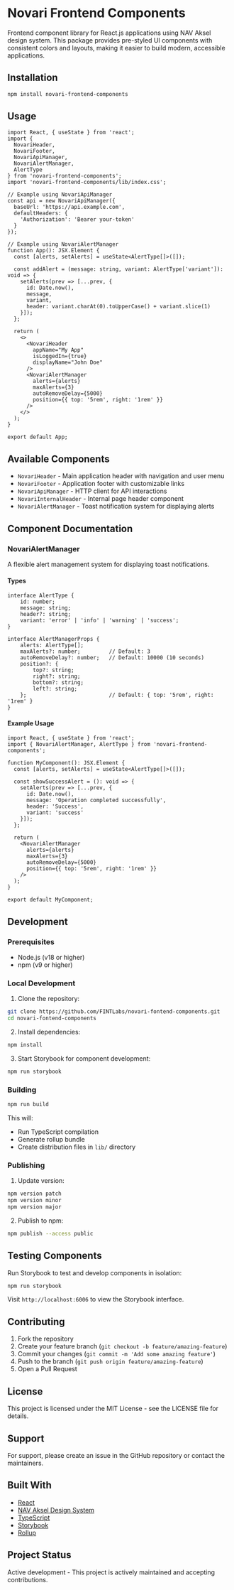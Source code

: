 # Novari Frontend Components

Frontend component library for React.js applications using NAV Aksel design system. This package provides pre-styled UI components with consistent colors and layouts, making it easier to build modern, accessible applications.

## Installation

```bash
npm install novari-frontend-components
```

## Usage

```tsx
import React, { useState } from 'react';
import { 
  NovariHeader, 
  NovariFooter, 
  NovariApiManager, 
  NovariAlertManager,
  AlertType 
} from 'novari-frontend-components';
import 'novari-frontend-components/lib/index.css';

// Example using NovariApiManager
const api = new NovariApiManager({
  baseUrl: 'https://api.example.com',
  defaultHeaders: {
    'Authorization': 'Bearer your-token'
  }
});

// Example using NovariAlertManager
function App(): JSX.Element {
  const [alerts, setAlerts] = useState<AlertType[]>([]);

  const addAlert = (message: string, variant: AlertType['variant']): void => {
    setAlerts(prev => [...prev, {
      id: Date.now(),
      message,
      variant,
      header: variant.charAt(0).toUpperCase() + variant.slice(1)
    }]);
  };

  return (
    <>
      <NovariHeader 
        appName="My App"
        isLoggedIn={true}
        displayName="John Doe"
      />
      <NovariAlertManager
        alerts={alerts}
        maxAlerts={3}
        autoRemoveDelay={5000}
        position={{ top: '5rem', right: '1rem' }}
      />
    </>
  );
}

export default App;
```

## Available Components

- `NovariHeader` - Main application header with navigation and user menu
- `NovariFooter` - Application footer with customizable links
- `NovariApiManager` - HTTP client for API interactions
- `NovariInternalHeader` - Internal page header component
- `NovariAlertManager` - Toast notification system for displaying alerts

## Component Documentation

### NovariAlertManager

A flexible alert management system for displaying toast notifications.

#### Types

```tsx
interface AlertType {
    id: number;
    message: string;
    header?: string;
    variant: 'error' | 'info' | 'warning' | 'success';
}

interface AlertManagerProps {
    alerts: AlertType[];
    maxAlerts?: number;         // Default: 3
    autoRemoveDelay?: number;   // Default: 10000 (10 seconds)
    position?: {
        top?: string;
        right?: string;
        bottom?: string;
        left?: string;
    };                          // Default: { top: '5rem', right: '1rem' }
}
```

#### Example Usage

```tsx
import React, { useState } from 'react';
import { NovariAlertManager, AlertType } from 'novari-frontend-components';

function MyComponent(): JSX.Element {
  const [alerts, setAlerts] = useState<AlertType[]>([]);

  const showSuccessAlert = (): void => {
    setAlerts(prev => [...prev, {
      id: Date.now(),
      message: 'Operation completed successfully',
      header: 'Success',
      variant: 'success'
    }]);
  };

  return (
    <NovariAlertManager
      alerts={alerts}
      maxAlerts={3}
      autoRemoveDelay={5000}
      position={{ top: '5rem', right: '1rem' }}
    />
  );
}

export default MyComponent;
```

## Development

### Prerequisites

- Node.js (v18 or higher)
- npm (v9 or higher)

### Local Development

1. Clone the repository:
```bash
git clone https://github.com/FINTLabs/novari-fontend-components.git
cd novari-fontend-components
```

2. Install dependencies:
```bash
npm install
```

3. Start Storybook for component development:
```bash
npm run storybook
```

### Building

```bash
npm run build
```

This will:
- Run TypeScript compilation
- Generate rollup bundle
- Create distribution files in `lib/` directory

### Publishing

1. Update version:
```bash
npm version patch
npm version minor
npm version major
```

2. Publish to npm:
```bash
npm publish --access public
```

## Testing Components

Run Storybook to test and develop components in isolation:

```bash
npm run storybook
```

Visit `http://localhost:6006` to view the Storybook interface.

## Contributing

1. Fork the repository
2. Create your feature branch (`git checkout -b feature/amazing-feature`)
3. Commit your changes (`git commit -m 'Add some amazing feature'`)
4. Push to the branch (`git push origin feature/amazing-feature`)
5. Open a Pull Request

## License

This project is licensed under the MIT License - see the LICENSE file for details.

## Support

For support, please create an issue in the GitHub repository or contact the maintainers.

## Built With

- [React](https://reactjs.org/)
- [NAV Aksel Design System](https://aksel.nav.no/)
- [TypeScript](https://www.typescriptlang.org/)
- [Storybook](https://storybook.js.org/)
- [Rollup](https://rollupjs.org/)

## Project Status

Active development - This project is actively maintained and accepting contributions.


